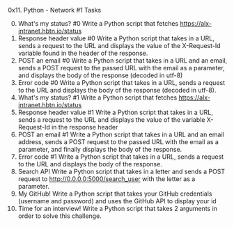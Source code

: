 0x11. Python - Network #1
Tasks

0. What's my status? #0
   Write a Python script that fetches https://alx-intranet.hbtn.io/status
1. Response header value #0
   Write a Python script that takes in a URL, sends a request to the URL and displays the value of the X-Request-Id
   variable found in the header of the response.
2. POST an email #0
   Write a Python script that takes in a URL and an email, sends a POST request to the passed URL with the email as a
   parameter, and displays the body of the response (decoded in utf-8)
3. Error code #0
   Write a Python script that takes in a URL, sends a request to the URL and displays the body of the response (decoded
   in utf-8).
4. What's my status? #1
   Write a Python script that fetches https://alx-intranet.hbtn.io/status
5. Response header value #1
   Write a Python script that takes in a URL, sends a request to the URL and displays the value of the variable
   X-Request-Id in the response header
6. POST an email #1
   Write a Python script that takes in a URL and an email address, sends a POST request to the passed URL with the email
   as a parameter, and finally displays the body of the response.
7. Error code #1
   Write a Python script that takes in a URL, sends a request to the URL and displays the body of the response.
8. Search API
   Write a Python script that takes in a letter and sends a POST request to http://0.0.0.0:5000/search_user with the
   letter as a parameter.
9. My GitHub!
   Write a Python script that takes your GitHub credentials (username and password) and uses the GitHub API to display
   your id
10. Time for an interview!
    Write a Python script that takes 2 arguments in order to solve this challenge.